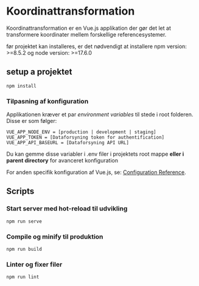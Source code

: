 # Koordinattransformation

Koordinattransformation er en Vue.js applikation der gør det let at transformere koordinater mellem forskellige referencesystemer.

før projektet kan installeres, er det nødvendigt at installere
npm version: >=8.5.2 og
node version: >=17.6.0

## setup a projektet
```
npm install
```

### Tilpasning af konfiguration

Applikationen kræver et par *environment variables* til stede i root folderen. Disse er som følger:
```
VUE_APP_NODE_ENV = [production | development | staging]
VUE_APP_TOKEN = [Dataforsyning token for authentification]
VUE_APP_API_BASEURL = [Dataforsyning API URL]
```
Du kan gemme disse variabler i .env filer i projektets root mappe **eller i parent directory** for avanceret konfiguration

For anden specifik konfiguration af Vue.js, se: [Configuration Reference](https://cli.vuejs.org/config/).

## Scripts

### Start server med hot-reload til udvikling
```
npm run serve
```

### Compile og minify til produktion
```
npm run build
```

### Linter og fixer filer
```
npm run lint
```
